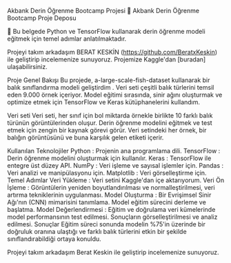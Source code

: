 Akbank Derin Öğrenme Bootcamp Projesi
🚀 Akbank Derin Öğrenme Bootcamp Proje Deposu

📝 Bu belgede Python ve TensorFlow kullanarak derin öğrenme modeli eğitmek için temel adımlar anlatılmaktadır.

Projeyi takım arkadaşım BERAT KESKİN (https://github.com/BeratxKeskin) ile geliştirip incelemenize sunuyoruz. 
Projemize Kaggle'dan [buradan] ulaşabilirsiniz.

Proje Genel Bakışı
Bu projede, a-large-scale-fish-dataset kullanarak bir balık sınıflandırma modeli geliştirdim . Veri seti çeşitli balık türlerini temsil eden 9.000 örnek içeriyor. Model eğitimi sırasında, sinir ağını oluşturmak ve optimize etmek için TensorFlow ve Keras kütüphanelerini kullandım.

Veri seti
Veri seti, her sınıf için bol miktarda örnekle birlikte 10 farklı balık türünün görüntülerinden oluşur. Derin öğrenme modelini eğitmek ve test etmek için zengin bir kaynak görevi görür. Veri setindeki her örnek, bir balığın görüntüsünü ve buna karşılık gelen etiketi içerir.

Kullanılan Teknolojiler
Python : Projenin ana programlama dili.
TensorFlow : Derin öğrenme modelini oluşturmak için kullanılır.
Keras : TensorFlow ile entegre üst düzey API.
NumPy : Veri işleme ve sayısal işlemler için.
Pandas : Veri analizi ve manipülasyonu için.
Matplotlib : Veri görselleştirme için.
Temel Adımlar
Veri Yükleme : Veri setini Kaggle'dan içe aktarıyorum.
Veri Ön İşleme : Görüntülerin yeniden boyutlandırılması ve normalleştirilmesi, veri artırma tekniklerinin uygulanması.
Model Oluşturma : Bir Evrişimsel Sinir Ağı'nın (CNN) mimarisini tanımlama. Model eğitim sürecini derleme ve başlatma.
Model Değerlendirmesi : Eğitim ve doğrulama veri kümelerinde model performansının test edilmesi. Sonuçların görselleştirilmesi ve analiz edilmesi.
Sonuçlar
Eğitim süreci sonunda modelin %75'in üzerinde bir doğruluk oranına ulaştığı ve farklı balık türlerini etkin bir şekilde sınıflandırabildiği ortaya konuldu.

Projeyi takım arkadaşım Berat Keskin ile geliştirip incelemenize sunuyoruz. 
